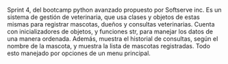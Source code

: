 Sprint 4, del bootcamp python avanzado propuesto por Softserve inc.
Es un sistema de gestión de veterinaria, que usa clases y objetos de estas mismas para registrar mascotas, dueños y consultas veterinarias.
Cuenta con inicializadores de objetos, y funciones str, para manejar los datos de una manera ordenada.
Además, muestra el historial de consultas, según el nombre de la mascota, y muestra la lista de mascotas registradas.
Todo esto manejado por opciones de un menu principal.
